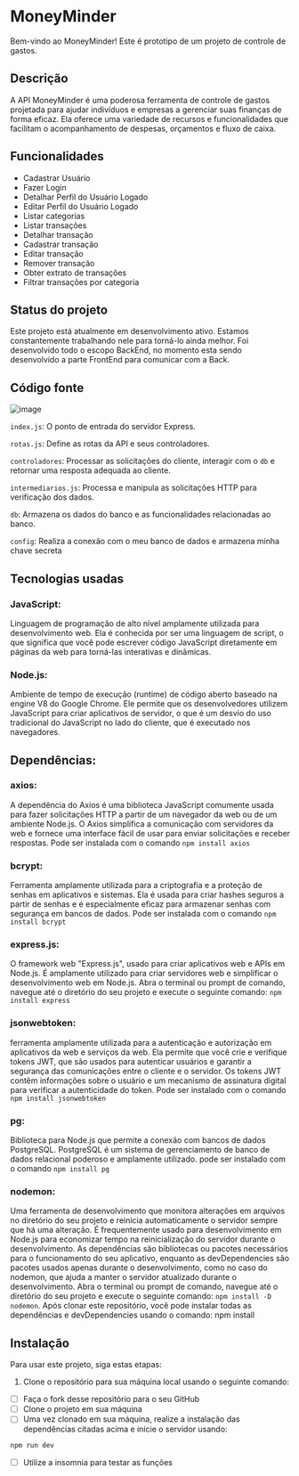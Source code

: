 # MoneyMinder

Bem-vindo ao MoneyMinder! Este é prototipo de um projeto de controle de gastos.

## Descrição
A API MoneyMinder é uma poderosa ferramenta de controle de gastos projetada para ajudar indivíduos e empresas a gerenciar suas finanças de forma eficaz. Ela oferece uma variedade de recursos e funcionalidades que facilitam o acompanhamento de despesas, orçamentos e fluxo de caixa.

## Funcionalidades

- Cadastrar Usuário
- Fazer Login
- Detalhar Perfil do Usuário Logado
- Editar Perfil do Usuário Logado
- Listar categorias
- Listar transações
- Detalhar transação
- Cadastrar transação
- Editar transação
- Remover transação
- Obter extrato de transações
- Filtrar transações por categoria

## Status do projeto
Este projeto está atualmente em desenvolvimento ativo. Estamos constantemente trabalhando nele para torná-lo ainda melhor. Foi desenvolvido todo o escopo BackEnd, no momento esta sendo desenvolvido a parte FrontEnd para comunicar com a Back.

## Código fonte
![image](https://github.com/Michee27/MoneyMinder/assets/140012117/b6da8c1b-4055-4a4f-966d-5433063c358a)

`index.js`: O ponto de entrada do servidor Express.

`rotas.js`: Define as rotas da API e seus controladores.

`controladores`: Processar as solicitações do cliente, interagir com o `db` e retornar uma resposta adequada ao cliente.

`intermediarios.js`: Processa e manipula as solicitações HTTP para verificação dos dados.

`db`: Armazena os dados do banco e as funcionalidades relacionadas ao banco.

`config`: Realiza a conexão com o meu banco de dados e armazena minha chave secreta

## Tecnologias usadas

### JavaScript:
Linguagem de programação de alto nível amplamente utilizada para desenvolvimento web. Ela é conhecida por ser uma linguagem de script, o que significa que você pode escrever código JavaScript diretamente em páginas da web para torná-las interativas e dinâmicas.

### Node.js:
Ambiente de tempo de execução (runtime) de código aberto baseado na engine V8 do Google Chrome. Ele permite que os desenvolvedores utilizem JavaScript para criar aplicativos de servidor, o que é um desvio do uso tradicional do JavaScript no lado do cliente, que é executado nos navegadores.

## Dependências:

### axios: 
A dependência do Axios é uma biblioteca JavaScript comumente usada para fazer solicitações HTTP a partir de um navegador da web ou de um ambiente Node.js. O Axios simplifica a comunicação com servidores da web e fornece uma interface fácil de usar para enviar solicitações e receber respostas. Pode ser instalada com o comando `npm install axios`

### bcrypt: 
Ferramenta amplamente utilizada para a criptografia e a proteção de senhas em aplicativos e sistemas. Ela é usada para criar hashes seguros a partir de senhas e é especialmente eficaz para armazenar senhas com segurança em bancos de dados. Pode ser instalada com o comando `npm install bcrypt`

### express.js: 
O framework web "Express.js", usado para criar aplicativos web e APIs em Node.js. É amplamente utilizado para criar servidores web e simplificar o desenvolvimento web em Node.js. Abra o terminal ou prompt de comando, navegue até o diretório do seu projeto e execute o seguinte comando: `npm install express`

### jsonwebtoken:
ferramenta amplamente utilizada para a autenticação e autorização em aplicativos da web e serviços da web. Ela permite que você crie e verifique tokens JWT, que são usados para autenticar usuários e garantir a segurança das comunicações entre o cliente e o servidor. Os tokens JWT contêm informações sobre o usuário e um mecanismo de assinatura digital para verificar a autenticidade do token. Pode ser instalado com o comando `npm install jsonwebtoken`

### pg:
Biblioteca para Node.js que permite a conexão com bancos de dados PostgreSQL. PostgreSQL é um sistema de gerenciamento de banco de dados relacional poderoso e amplamente utilizado. pode ser instalado com o comando `npm install pg`

### nodemon: 
Uma ferramenta de desenvolvimento que monitora alterações em arquivos no diretório do seu projeto e reinicia automaticamente o servidor sempre que há uma alteração. É frequentemente usado para desenvolvimento em Node.js para economizar tempo na reinicialização do servidor durante o desenvolvimento. As dependências são bibliotecas ou pacotes necessários para o funcionamento do seu aplicativo, enquanto as devDependencies são pacotes usados apenas durante o desenvolvimento, como no caso do nodemon, que ajuda a manter o servidor atualizado durante o desenvolvimento. Abra o terminal ou prompt de comando, navegue até o diretório do seu projeto e execute o seguinte comando: `npm install -D nodemon`.
Após clonar este repositório, você pode instalar todas as dependências e devDependencies usando o comando: npm install

## Instalação

Para usar este projeto, siga estas etapas:

1. Clone o repositório para sua máquina local usando o seguinte comando:

- [ ] Faça o fork desse repositório para o seu GitHub
- [ ] Clone o projeto em sua máquina
- [ ] Uma vez clonado em sua máquina, realize a instalação das dependências citadas acima e inicie o servidor usando:  
```javascript
npm run dev
```
- [ ] Utilize a insomnia para testar as funções
